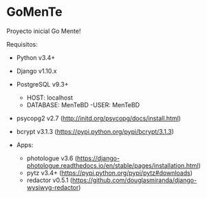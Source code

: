 # GoMenTe
Proyecto inicial Go Mente!

Requisitos:
  * Python v3.4+
  * Django v1.10.x
  * PostgreSQL v9.3+
    - HOST: localhost
    - DATABASE: MenTeBD
    -USER: MenTeBD
  * psycopg2 v2.7 (http://initd.org/psycopg/docs/install.html)
  * bcrypt v3.1.3 (https://pypi.python.org/pypi/bcrypt/3.1.3)
  
  * Apps:
    - photologue v3.6 (https://django-photologue.readthedocs.io/en/stable/pages/installation.html)
    - pytz v3.4+ (https://pypi.python.org/pypi/pytz#downloads)
    - redactor v0.5.1 (https://github.com/douglasmiranda/django-wysiwyg-redactor)
  
